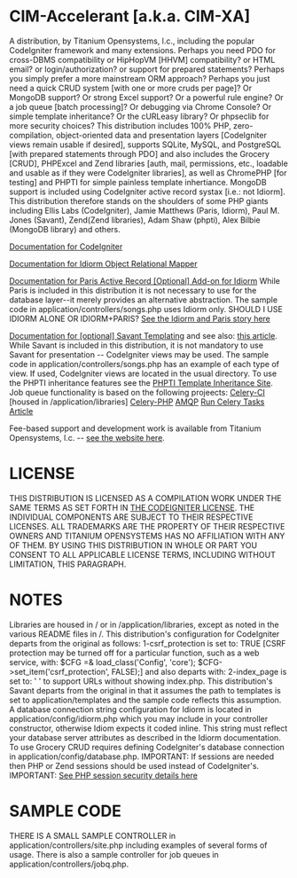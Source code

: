 CIM-Accelerant [a.k.a. CIM-XA]
==============================

A distribution, by Titanium Opensystems, l.c., including the popular CodeIgniter framework and many extensions. Perhaps you need PDO 
for cross-DBMS compatibility or HipHopVM [HHVM] compatibility? or HTML email? or login/authorization? or support for prepared statements? 
Perhaps you simply prefer a more mainstream ORM approach? Perhaps you just need a quick CRUD system [with one or more cruds per page]? 
Or MongoDB support? Or strong Excel support? Or a powerful rule engine? Or a job queue [batch processing]?
Or debugging via Chrome Console? Or simple template inheritance? Or the cURLeasy library? Or phpseclib for more security choices?
This distribution includes 100% PHP, zero-compilation, object-oriented data and presentation layers [CodeIgniter views remain usable if desired], 
supports SQLite, MySQL, and PostgreSQL [with prepared statements through PDO] and also includes the Grocery [CRUD], PHPExcel and Zend libraries 
[auth, mail, permissions, etc., loadable and usable as if they were CodeIgniter libraries], as well as ChromePHP [for testing] 
and PHPTI for simple painless template inhertiance. MongoDB support is included using CodeIgniter active record systax [i.e.: not Idiorm]. 
This distribution therefore stands on the shoulders of some PHP giants including Ellis Labs (CodeIgniter), Jamie Matthews (Paris, Idiorm), 
Paul M. Jones (Savant), Zend(Zend libraries), Adam Shaw (phpti), Alex Bilbie (MongoDB library) and others. 

<a href="http://ellislab.com/codeigniter/user-guide/toc.html">Documentation for CodeIgniter</a>

<a href="http://idiorm.readthedocs.org/en/latest/">Documentation for Idiorm Object Relational Mapper</a>

<a href="http://paris.readthedocs.org/en/latest/">Documentation for Paris Active Record [Optional] Add-on for Idiorm</a> While 
Paris is included in this distribution it is not necessary to use for the database layer--it merely provides an alternative 
abstraction. The sample code in application/controllers/songs.php uses Idiorm only.
SHOULD I USE IDIORM ALONE OR IDIORM+PARIS? <a href="http://j4mie.github.io/idiormandparis/">See the Idiorm and Paris story here</a>

<a href="http://phpsavant.com/docs/">Documentation for [optional] Savant Templating</a> and see also: 
<a href="http://devzone.zend.com/1542/creating-modular-template-based-interfaces-with-savant/">this article</a>. 
While Savant is included in this distribution, it is not mandatory to use Savant for presentation -- CodeIgniter views may be used. 
The sample code in application/controllers/songs.php has an example of each type of view. If used, CodeIgniter views are located 
in the usual directory. To use the PHPTI inheritance features see the <a href="http://phpti.com/">PHPTI Template Inheritance Site</a>. 
Job queue functionality is based on the following projeects: 
<a href="https://github.com/hussaintamboli/Celery-CI">Celery-CI</a> [housed in /application/libraries]
<a href="https://github.com/gjedeer/celery-php">Celery-PHP</a> 
<a href="http://www.php.net/manual/en/amqp.setup.php">AMQP</a> 
<a href="http://www.toforge.com/2011/01/run-celery-tasks-from-php/">Run Celery Tasks Article</a>

Fee-based support and development work is available from Titanium Opensystems, l.c. -- <a href="//tinyurl.com/dbmsmax">see the website here</a>.

LICENSE
=======
THIS DISTRIBUTION IS LICENSED AS A COMPILATION WORK UNDER THE SAME TERMS AS SET FORTH IN 
<A HREF="HTTP://ELLISLAB.COM/CODEIGNITER/USER-GUIDE/LICENSE.HTML">THE CODEIGNITER LICENSE</A>. THE INDIVIDUAL COMPONENTS ARE SUBJECT TO THEIR 
RESPECTIVE LICENSES. ALL TRADEMARKS ARE THE PROPERTY OF THEIR RESPECTIVE OWNERS AND TITANIUM OPENSYSTEMS HAS NO AFFILIATION WITH ANY OF THEM. 
BY USING THIS DISTRIBUTION IN WHOLE OR PART YOU CONSENT TO ALL APPLICABLE LICENSE TERMS, INCLUDING WITHOUT LIMITATION, THIS PARAGRAPH.

NOTES
=====
Libraries are housed in / or in /application/libraries, except as noted in the various README files in /. 
This distribution's configuration for CodeIgniter departs from the original as follows: 1-csrf_protection is set to: TRUE
[CSRF protection may be turned off for a particular function, such as a web service, with: $CFG =& load_class('Config', 'core');
$CFG->set_item('csrf_protection', FALSE);] and also departs with: 
2-index_page is set to: ' ' to support URLs without showing index.php. This distribution's Savant departs from the original 
in that it assumes the path to templates is set to application/templates and the sample code reflects this assumption. 
A database connection string configuration for Idiorm is located in application/config/idiorm.php which you may include in your 
controller constructor, otherwise Idiom expects it coded inline. This string must reflect your database server attributes as 
described in the Idiorm documentation. To use Grocery CRUD requires defining CodeIgniter's database connection in 
application/config/database.php. IMPORTANT: If sessions are needed then PHP or Zend sessions should be used instead of CodeIgniter's. 
IMPORTANT: <a href="http://www.php.net/manual/en/session.security.php">See PHP session security details here</a>

SAMPLE CODE
===========
THERE IS A SMALL SAMPLE CONTROLLER in application/controllers/site.php including examples of several forms of usage. There is also a 
sample controller for job queues in application/controllers/jobq.php.

